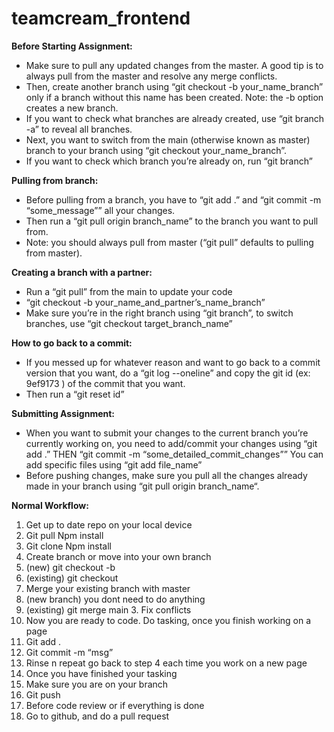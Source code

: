 # teamcream_frontend
**Before Starting Assignment:**
* Make sure to pull any updated changes from the master. A good tip is to always pull from the master and resolve any merge conflicts.
* Then, create another branch using “git checkout -b your_name_branch” only if a branch without this name has been created. Note: the -b option creates a new branch.
* If you want to check what branches are already created, use “git branch -a” to reveal all branches.
* Next, you want to switch from the main (otherwise known as master) branch to your branch using “git checkout your_name_branch”.
* If you want to check which branch you’re already on, run “git branch” 

**Pulling from branch:**
* Before pulling from a branch, you have to “git add .” and “git commit -m “some_message”” all your changes. 
* Then run a “git pull origin branch_name” to the branch you want to pull from. 
* Note: you should always pull from master (“git pull” defaults to pulling from master).

**Creating a branch with a partner:**
* Run a “git pull” from the main to update your code
* “git checkout -b your_name_and_partner’s_name_branch”
* Make sure you’re in the right branch using “git branch”, to switch branches, use “git checkout target_branch_name” 

**How to go back to a commit:**
* If you messed up for whatever reason and want to go back to a commit version that you want, do a “git log --oneline” and copy the git id (ex: 9ef9173 ) of the commit that you want. 
* Then run a “git reset id” 

**Submitting Assignment:**
* When you want to submit your changes to the current branch you’re currently working on, you need to add/commit your changes using “git add .” THEN “git commit -m “some_detailed_commit_changes”” You can add specific files using “git add file_name”
* Before pushing changes, make sure you pull all the changes already made in your branch using “git pull origin branch_name“.

**Normal Workflow:**
1. Get up to date repo on your local device
  1. Git pull
        Npm install
  1. Git clone <repo>
        Npm install
2. Create branch or move into your own branch
  2. (new) git checkout -b <branchname>
  2. (existing) git checkout <branchname>
3. Merge your existing branch with master
  3. (new branch) you dont need to do anything
  3. (existing) git merge main
    3. Fix conflicts
4. Now you are ready to code. Do tasking, once you finish working on a page
  4. Git add .
  4. Git commit -m “msg”
  4. Rinse n repeat go back to step 4 each time you work on a new page
5. Once you have finished your tasking
  5. Make sure you are on your branch
  5. Git push
6. Before code review or if everything is done
  6. Go to github, and do a pull request

